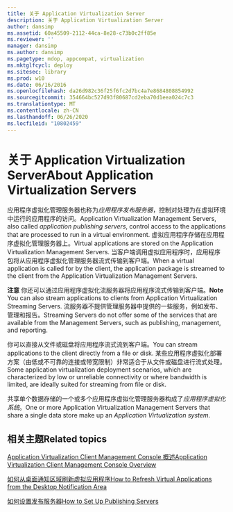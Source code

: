 ```yaml
---
title: 关于 Application Virtualization Server
description: 关于 Application Virtualization Server
author: dansimp
ms.assetid: 60a45509-2112-44ca-8e28-c73b0c2ff85e
ms.reviewer: ''
manager: dansimp
ms.author: dansimp
ms.pagetype: mdop, appcompat, virtualization
ms.mktglfcycl: deploy
ms.sitesec: library
ms.prod: w10
ms.date: 06/16/2016
ms.openlocfilehash: da26d982c36f25f6fc2d7bc4a7e8684808854992
ms.sourcegitcommit: 354664bc527d93f80687cd2eba70d1eea024c7c3
ms.translationtype: MT
ms.contentlocale: zh-CN
ms.lasthandoff: 06/26/2020
ms.locfileid: "10802459"
---
```

# <span data-ttu-id="d8137-103">关于 Application Virtualization Server</span><span class="sxs-lookup"><span data-stu-id="d8137-103">About Application Virtualization Servers</span></span>


<span data-ttu-id="d8137-104">应用程序虚拟化管理服务器也称为*应用程序发布服务器*，控制对处理为在虚拟环境中运行的应用程序的访问。</span><span class="sxs-lookup"><span data-stu-id="d8137-104">Application Virtualization Management Servers, also called *application publishing servers*, control access to the applications that are processed to run in a virtual environment.</span></span> <span data-ttu-id="d8137-105">虚拟应用程序存储在应用程序虚拟化管理服务器上。</span><span class="sxs-lookup"><span data-stu-id="d8137-105">Virtual applications are stored on the Application Virtualization Management Servers.</span></span> <span data-ttu-id="d8137-106">当客户端调用虚拟应用程序时，应用程序包将从应用程序虚拟化管理服务器流式传输到客户端。</span><span class="sxs-lookup"><span data-stu-id="d8137-106">When a virtual application is called for by the client, the application package is streamed to the client from the Application Virtualization Management Servers.</span></span>

<span data-ttu-id="d8137-107">**注意** 你还可以通过应用程序虚拟化流服务器将应用程序流式传输到客户端。</span><span class="sxs-lookup"><span data-stu-id="d8137-107">**Note** You can also stream applications to clients from Application Virtualization Streaming Servers.</span></span> <span data-ttu-id="d8137-108">流服务器不提供管理服务器中提供的一些服务，例如发布、管理和报告。</span><span class="sxs-lookup"><span data-stu-id="d8137-108">Streaming Servers do not offer some of the services that are available from the Management Servers, such as publishing, management, and reporting.</span></span>

<span data-ttu-id="d8137-109">你可以直接从文件或磁盘将应用程序流式流到客户端。</span><span class="sxs-lookup"><span data-stu-id="d8137-109">You can stream applications to the client directly from a file or disk.</span></span> <span data-ttu-id="d8137-110">某些应用程序虚拟化部署方案（由低或不可靠的连接或带宽限制）非常适合于从文件或磁盘进行流式处理。</span><span class="sxs-lookup"><span data-stu-id="d8137-110">Some application virtualization deployment scenarios, which are characterized by low or unreliable connectivity or where bandwidth is limited, are ideally suited for streaming from file or disk.</span></span>

 

<span data-ttu-id="d8137-111">共享单个数据存储的一个或多个应用程序虚拟化管理服务器构成了*应用程序虚拟化系统*。</span><span class="sxs-lookup"><span data-stu-id="d8137-111">One or more Application Virtualization Management Servers that share a single data store make up an *Application Virtualization system*.</span></span>

## <span data-ttu-id="d8137-112">相关主题</span><span class="sxs-lookup"><span data-stu-id="d8137-112">Related topics</span></span>


[<span data-ttu-id="d8137-113">Application Virtualization Client Management Console 概述</span><span class="sxs-lookup"><span data-stu-id="d8137-113">Application Virtualization Client Management Console Overview</span></span>](application-virtualization-client-management-console-overview.md)

[<span data-ttu-id="d8137-114">如何从桌面通知区域刷新虚拟应用程序</span><span class="sxs-lookup"><span data-stu-id="d8137-114">How to Refresh Virtual Applications from the Desktop Notification Area</span></span>](how-to-refresh-virtual-applications-from-the-desktop-notification-area.md)

[<span data-ttu-id="d8137-115">如何设置发布服务器</span><span class="sxs-lookup"><span data-stu-id="d8137-115">How to Set Up Publishing Servers</span></span>](how-to-set-up-publishing-servers.md)

 

 





